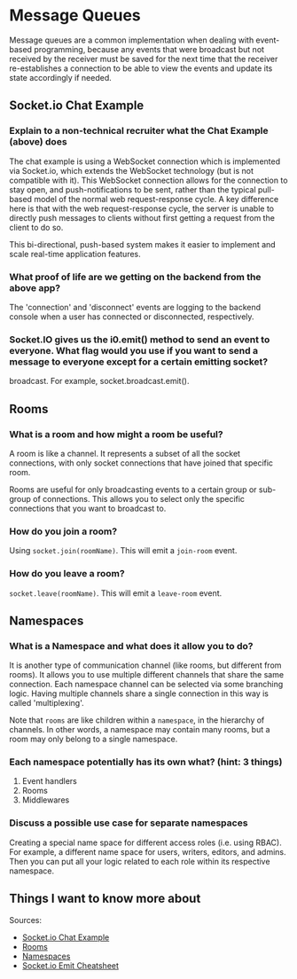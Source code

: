 # Message Queues

Message queues are a common implementation when dealing with event-based programming, because any events that were broadcast but not received by the receiver must be saved for the next time that the receiver re-establishes a connection to be able to view the events and update its state accordingly if needed.

## Socket.io Chat Example

### Explain to a non-technical recruiter what the Chat Example (above) does

The chat example is using a WebSocket connection which is implemented via Socket.io, which extends the WebSocket technology (but is not compatible with it). This WebSocket connection allows for the connection to stay open, and push-notifications to be sent, rather than the typical pull-based model of the normal web request-response cycle. A key difference here is that with the web request-response cycle, the server is unable to directly push messages to clients without first getting a request from the client to do so.

This bi-directional, push-based system makes it easier to implement and scale real-time application features.

### What proof of life are we getting on the backend from the above app?

The 'connection' and 'disconnect' events are logging to the backend console when a user has connected or disconnected, respectively.

### Socket.IO gives us the i0.emit() method to send an event to everyone. What flag would you use if you want to send a message to everyone except for a certain emitting socket?

broadcast. For example, socket.broadcast.emit().

## Rooms

### What is a room and how might a room be useful?

A room is like a channel. It represents a subset of all the socket connections, with only socket connections that have joined that specific room.

Rooms are useful for only broadcasting events to a certain group or sub-group of connections. This allows you to select only the specific connections that you want to broadcast to.

### How do you join a room?

Using `socket.join(roomName)`. This will emit a `join-room` event.

### How do you leave a room?

`socket.leave(roomName)`. This will emit a `leave-room` event.

## Namespaces

### What is a Namespace and what does it allow you to do?

It is another type of communication channel (like rooms, but different from rooms). It allows you to use multiple different channels that share the same connection. Each namespace channel can be selected via some branching logic. Having multiple channels share a single connection in this way is called 'multiplexing'.

Note that `rooms` are like children within a `namespace`, in the hierarchy of channels. In other words, a namespace may contain many rooms, but a room may only belong to a single namespace.

### Each namespace potentially has its own what? (hint: 3 things)

1) Event handlers
2) Rooms
3) Middlewares

### Discuss a possible use case for separate namespaces

Creating a special name space for different access roles (i.e. using RBAC). For example, a different name space for users, writers, editors, and admins. Then you can put all your logic related to each role within its respective namespace.

## Things I want to know more about

Sources:

- [Socket.io Chat Example](https://socket.io/get-started/chat/)
- [Rooms](https://socket.io/docs/v4/rooms)
- [Namespaces](https://socket.io/docs/v4/namespaces/)
- [Socket.io Emit Cheatsheet](https://socket.io/docs/v4/emit-cheatsheet/)
